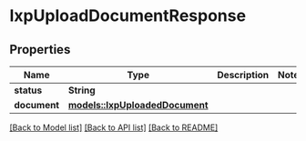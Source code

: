 # IxpUploadDocumentResponse

## Properties

Name | Type | Description | Notes
------------ | ------------- | ------------- | -------------
**status** | **String** |  | 
**document** | [**models::IxpUploadedDocument**](IxpUploadedDocument.md) |  | 

[[Back to Model list]](../README.md#documentation-for-models) [[Back to API list]](../README.md#documentation-for-api-endpoints) [[Back to README]](../README.md)


